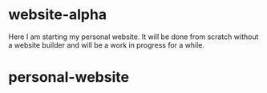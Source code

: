 # website-alpha

Here I am starting my personal website. It will be done from scratch without a website builder and will be a work in progress for a while.

# personal-website
